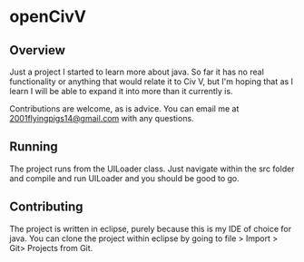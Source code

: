 # openCivV
## Overview
Just a project I started to learn more about java. So far it has no real functionality or anything that would relate it to Civ V, but I'm hoping that as I learn I will be able to expand it into more than it currently is. 

Contributions are welcome, as is advice. You can email me at 2001flyingpigs14@gmail.com with any questions.
## Running
The project runs from the UILoader class. Just navigate within the src folder and compile and run UILoader and you should be good to go.

## Contributing
The project is written in eclipse, purely because this is my IDE of choice for java. You can clone the project within eclipse by going to file > Import > Git> Projects from Git.
